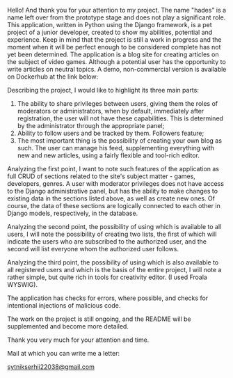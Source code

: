 Hello! And thank you for your attention to my project. The name "hades" is a name left over from the prototype stage and does not play a significant role.
This application, written in Python using the Django framework, is a pet project of a junior developer, created to show my abilities, potential and experience. Keep in mind that the project is still a work in progress and the moment when it will be perfect enough to be considered complete has not yet been determined.
The application is a blog site for creating articles on the subject of video games. Although a potential user has the opportunity to write articles on neutral topics.
A demo, non-commercial version is available on Dockerhub at the link below:

Describing the project, I would like to highlight its three main parts:
1) The ability to share privileges between users, giving them the roles of moderators or administrators, when by default, immediately after registration, the user will not have these capabilities. This is determined by the administrator through the appropriate panel;
2) Ability to follow users and be tracked by them. Followers feature;
3) The most important thing is the possibility of creating your own blog as such. The user can manage his feed, supplementing everything with new and new articles, using a fairly flexible and tool-rich editor.

Analyzing the first point, I want to note such features of the application as full CRUD of sections related to the site's subject matter - games, developers, genres. A user with moderator privileges does not have access to the Django administrative panel, but has the ability to make changes to existing data in the sections listed above, as well as create new ones. Of course, the data of these sections are logically connected to each other in Django models, respectively, in the database.

Analyzing the second point, the possibility of using which is available to all users, I will note the possibility of creating two lists, the first of which will indicate the users who are subscribed to the authorized user, and the second will list everyone whom the authorized user follows.


Analyzing the third point, the possibility of using which is also available to all registered users and which is the basis of the entire project, I will note a rather simple, but quite rich in tools for creativity editor. (I used Froala WYSWIG).

The application has checks for errors, where possible, and checks for intentional injections of malicious code.

The work on the project is still ongoing, and the README will be supplemented and become more detailed.

Thank you very much for your attention and time.

Mail at which you can write me a letter:

sytnikserhii22038@gmail.com
